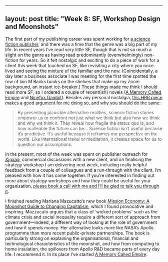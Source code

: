  ---
layout: post
title:  "Week 8: SF, Workshop Design and Moonshots"
---

The first part of my publishing career was spent working for <a href="https://www.orbitbooks.net">a science fiction publisher</a>, and there was a time that the genre was a big part of my life. In recent years I’ve read very little SF, though that is not so much a slight on the genre as having read predominantly (overwhelmingly) non-fiction for years. So it felt nostalgic and exciting to do a piece of work for a client this week that touched on SF, like revisiting a city where you once lived and seeing the mixture of the familiar and the new. (Coincidentally, a day later a business associate I was meeting for the first time spotted the row of Iain M Banks books on the shelves that make up my Zoom background, an instant ice-breaker.) These things made me think I should read more SF, so I ordered a couple of recent(ish) novels (<a href="https://www.arkadymartine.net/novels">A Memory Called Empire</a> and <a href="https://www.yoonhalee.com/?p=742">Ninefox Gambit</a>). Besides any personal nostalgia, <a href="https://hbr.org/2017/07/why-business-leaders-need-to-read-more-science-fiction">this HBR piece makes a good argument for me doing so, and why you should do the same</a>:

<blockquote>By presenting plausible alternative realities, science fiction stories empower us to confront not just what we think but also how we think and why we think it. They reveal how fragile the status quo is, and how malleable the future can be... Science fiction isn’t useful because it’s predictive. It’s useful because it reframes our perspective on the world. Like international travel or meditation, it creates space for us to question our assumptions.</blockquote>

In the present, most of the week was spent on publisher outreach for <a href="https://www.xigxag.co.uk">Xigxag</a>, commercial discussions with a new client, and on finalising the strategy workshop I am delivering next week, including really helpful feedback from a couple of colleagues and a run-through with the client. I’m pleased with how it has come together. If you’re interested in finding out more about strategy workshops and how they could be useful for your organisation, <a href="https://calendly.com/outsidecontext">please book a call with me and I’ll be glad to talk you through it</a>. 

I finished reading Mariana Mazucatto’s new book <a href="https://marianamazzucato.com/books/mission-economy">Mission Economy: A Moonshot Guide to Changing Capitalism</a>, which I found provocative and inspiring. Mazzucato argues that a class of ‘wicked problems’ such as the climate crisis and social inequality require a different sort of approach from government&#8212;indeed, a different way of looking at the role of government and how it spends money. Her alternative looks more like NASA’s Apollo programme than more recent public-private partnerships. The book is particularly strong on explaining the organisational, financial and technological characteristics of the moonshot, and how from computing to home insulation, the spillovers from Apollo R&D became parts of every day life. I recommend it. In its place I’ve started <a href="https://www.arkadymartine.net/novels">A Memory Called Empire</a>. 
